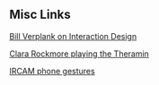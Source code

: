 ## Misc Links

[Bill Verplank on Interaction Design](https://vimeo.com/83683447)

[Clara Rockmore playing the Theramin](https://www.youtube.com/watch?v=pSzTPGlNa5U)

[IRCAM phone gestures](https://www.youtube.com/watch?v=5dIDpLPFFU4)

